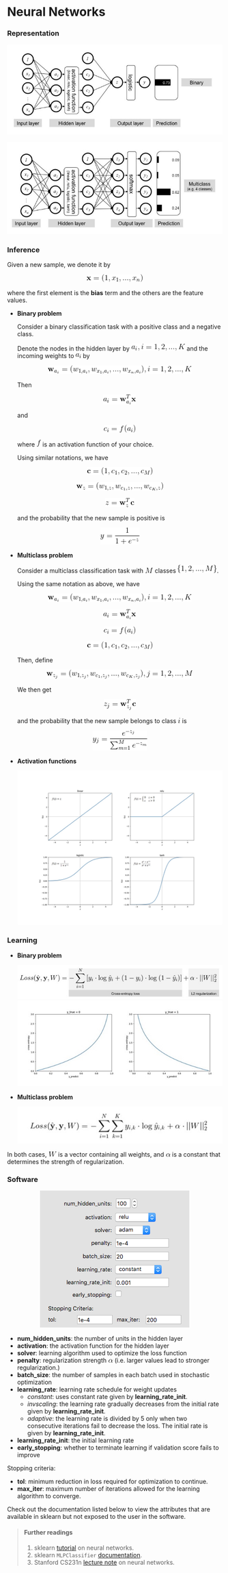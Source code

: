 # Neural Networks

### Representation

<p align="center">
<img src="../figures/neural_network/binary_rep.jpg">
</p>

<p align="center">
<img src="../figures/neural_network/multiclass_rep.jpg">
</p>

### Inference

Given a new sample, we denote it by

<p align="center">
<img src="../figures/neural_network/inference_eq_0.gif">
</p>

where the first element is the **bias** term and the others are the feature values.

- **Binary problem**
	
	Consider a binary classification task with a positive class and a negative class.
	
	Denote the nodes in the hidden layer by ![](../figures/neural_network/a_i.gif) 
	and the incoming weights to ![](../figures/neural_network/a_i_2.gif) by
	
	<p align="center">
	<img src="../figures/neural_network/inference_eq_1.gif">
	</p>
	
	Then
	
	<p align="center">
	<img src="../figures/neural_network/inference_eq_2.gif">
	</p>
	
	and
	
	<p align="center">
	<img src="../figures/neural_network/inference_eq_3.gif">
	</p>
	
	where ![](../figures/neural_network/f.gif) is an activation function of your choice.
	
	Using similar notations, we have
	
	<p align="center">
	<img src="../figures/neural_network/inference_eq_4.gif">
	</p>
	
	<p align="center">
	<img src="../figures/neural_network/inference_eq_5.gif">
	</p>
	
	<p align="center">
	<img src="../figures/neural_network/inference_eq_6.gif">
	</p>
	
	and the probability that the new sample is positive is
	
	<p align="center">
	<img src="../figures/neural_network/inference_eq_7.gif">
	</p>

- **Multiclass problem**

	Consider a multiclass classification task with ![](../figures/neural_network/M.gif) classes ![](../figures/neural_network/classes.gif).
	
	Using the same notation as above, we have
	
	<p align="center">
	<img src="../figures/neural_network/inference_eq_1.gif">
	</p>
	
	<p align="center">
	<img src="../figures/neural_network/inference_eq_2.gif">
	</p>
	
	<p align="center">
	<img src="../figures/neural_network/inference_eq_3.gif">
	</p>
	
	<p align="center">
	<img src="../figures/neural_network/inference_eq_4.gif">
	</p>
	
	Then, define
	
	<p align="center">
	<img src="../figures/neural_network/inference_eq_8.gif">
	</p>
	
	We then get
	
	<p align="center">
	<img src="../figures/neural_network/inference_eq_9.gif">
	</p>
	
	and the probability that the new sample belongs to class ![](../figures/neural_network/i.gif) is
	
	<p align="center">
	<img src="../figures/neural_network/inference_eq_10.gif">
	</p>

- **Activation functions**

	<p align="center">
	<img src="../figures/neural_network/activation_fig.jpg">
	</p>

### Learning

- **Binary problem**

	<p align="center">
	<img src="../figures/neural_network/binary_loss.jpg">
	<img src="../figures/neural_network/cross_entropy.jpg">
	</p>

- **Multiclass problem**

	<p align="center">
	<img src="../figures/neural_network/multiclass_loss.jpg">
	</p>

In both cases, ![](../figures/neural_network/W.gif) is a vector containing all weights, 
and ![](../figures/neural_network/alpha.gif) is a constant 
that determines the strength of regularization.

### Software

<p align="center">
<img src="../figures/neural_network/hyperparameters.png">
</p>

- **num\_hidden\_units**: the number of units in the hidden layer
- **activation**: the activation function for the hidden layer
- **solver**: learning algorithm used to optimize the loss function
- **penalty**: regularization strength ![](../figures/neural_network/alpha.gif) (i.e. larger values lead to stronger regularization.)
- **batch_size**: the number of samples in each batch used in stochastic optimization
- **learning_rate**: learning rate schedule for weight updates
	- _constant_: uses constant rate given by **learning\_rate\_init**.
	- _invscaling_: the learning rate gradually decreases from the initial rate given by **learning\_rate\_init**.
	- _adaptive_: the learning rate is divided by 5 only when two consecutive iterations fail to decrease the loss. The initial rate is given by **learning\_rate\_init**.
- **learning\_rate\_init**: the initial learning rate
- **early_stopping**: whether to terminate learning if validation score fails to improve

Stopping criteria:

- **tol**: minimum reduction in loss required for optimization to continue.
- **max_iter**: maximum number of iterations allowed for the learning algorithm to converge. 

Check out the documentation listed below to view the attributes that are available in sklearn but not exposed to the user in the software.

> #### Further readings
> 1. sklearn [tutorial](http://scikit-learn.org/stable/modules/neural_networks_supervised.html) on neural networks.
> 2. sklearn `MLPClassifier` [documentation](http://scikit-learn.org/stable/modules/generated/sklearn.neural_network.MLPClassifier.html#sklearn.neural_network.MLPClassifier).
> 3. Stanford CS231n [lecture note](http://cs231n.github.io/neural-networks-1/) on neural networks.


